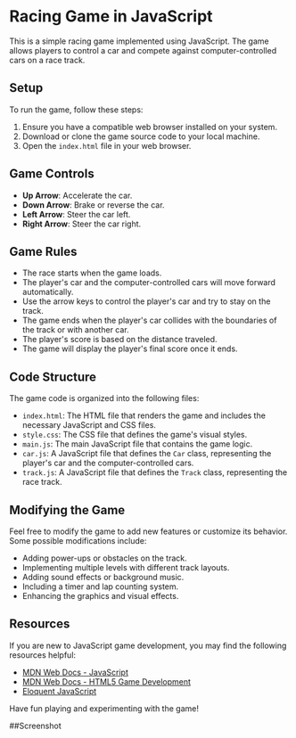 # Racing Game in JavaScript

This is a simple racing game implemented using JavaScript. The game allows players to control a car and compete against computer-controlled cars on a race track.

## Setup

To run the game, follow these steps:

1. Ensure you have a compatible web browser installed on your system.
2. Download or clone the game source code to your local machine.
3. Open the `index.html` file in your web browser.

## Game Controls

- **Up Arrow**: Accelerate the car.
- **Down Arrow**: Brake or reverse the car.
- **Left Arrow**: Steer the car left.
- **Right Arrow**: Steer the car right.

## Game Rules

- The race starts when the game loads.
- The player's car and the computer-controlled cars will move forward automatically.
- Use the arrow keys to control the player's car and try to stay on the track.
- The game ends when the player's car collides with the boundaries of the track or with another car.
- The player's score is based on the distance traveled.
- The game will display the player's final score once it ends.

## Code Structure

The game code is organized into the following files:

- `index.html`: The HTML file that renders the game and includes the necessary JavaScript and CSS files.
- `style.css`: The CSS file that defines the game's visual styles.
- `main.js`: The main JavaScript file that contains the game logic.
- `car.js`: A JavaScript file that defines the `Car` class, representing the player's car and the computer-controlled cars.
- `track.js`: A JavaScript file that defines the `Track` class, representing the race track.

## Modifying the Game

Feel free to modify the game to add new features or customize its behavior. Some possible modifications include:

- Adding power-ups or obstacles on the track.
- Implementing multiple levels with different track layouts.
- Adding sound effects or background music.
- Including a timer and lap counting system.
- Enhancing the graphics and visual effects.

## Resources

If you are new to JavaScript game development, you may find the following resources helpful:

- [MDN Web Docs - JavaScript](https://developer.mozilla.org/en-US/docs/Web/JavaScript)
- [MDN Web Docs - HTML5 Game Development](https://developer.mozilla.org/en-US/docs/Games)
- [Eloquent JavaScript](https://eloquentjavascript.net/)

Have fun playing and experimenting with the game!

##Screenshot
